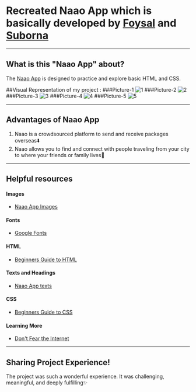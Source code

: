 # Recreated Naao App which is basically developed by [Foysal](https://twitter.com/foysalit) and [Suborna](https://twitter.com/iraamoni)

----
## What is this "Naao App" about?
The [Naao App](https://codepen.io/bintaparizat/pen/dyvLpKv) is designed to practice and explore basic HTML and CSS.

##Visual Representation of my project :
###Picture-1
![1](https://user-images.githubusercontent.com/43074604/122656964-16e49e80-d181-11eb-83d3-9d250aaa2b57.PNG)
###Picture-2
![2](https://user-images.githubusercontent.com/43074604/122656997-51e6d200-d181-11eb-84a9-1ad76d459181.PNG)
###Picture-3
![3](https://user-images.githubusercontent.com/43074604/122657000-6034ee00-d181-11eb-8cdd-138f0e98d831.PNG)
###Picture-4
![4](https://user-images.githubusercontent.com/43074604/122657026-a25e2f80-d181-11eb-9e75-d5dbb4523040.PNG)
###Picture-5
![5](https://user-images.githubusercontent.com/43074604/122657045-bace4a00-d181-11eb-8af5-22686b43ec97.PNG)



----
## Advantages of Naao App
1. Naao is a crowdsourced platform to send and receive packages overseas⬇️
2. Naao allows you to find and connect with people traveling from your city to where your friends or family lives💛



----
## Helpful resources
#### Images
* [Naao App Images](https://naao.netlify.app/)

#### Fonts
* [Google Fonts](https://fonts.google.com/)

#### HTML
* [Beginners Guide to HTML](https://www.codecademy.com/learn/learn-html)


#### Texts and Headings
* [Naao App texts](https://naao.netlify.app/)

#### CSS
* [Beginners Guide to CSS](https://www.codecademy.com/learn/learn-css)


#### Learning More
* [Don't Fear the Internet](http://www.dontfeartheinternet.com/)





----
## Sharing Project Experience!
The project was such a wonderful experience. It was challenging, meaningful, and deeply fulfilling✨

